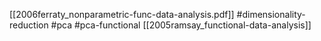 [[2006ferraty_nonparametric-func-data-analysis.pdf]]
#dimensionality-reduction #pca #pca-functional
[[2005ramsay_functional-data-analysis]]

